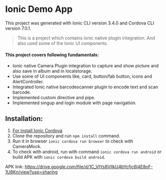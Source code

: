 # Ionic Demo App
This project was generated with Ionic CLI version 3.4.0 and Cordova CLI version 7.0.1.

> This is a project which contains ionic native plugin integration.
> And also used some of the Ionic UI components.

#### This project covers following fundamentals:
* Ionic native Camera Plugin integration to capture and show picture and also save in album and in localstorage.
* Use some of UI components like, card, button/fab button, icons and AlertController.
* Integrated Ionic native barcodescanner plugin to encode text and scan barcode.
* Implemented custom directive and pipe.
* Implemented singup and login module with page navigation. 

## Installation:
1. [For install Ionic Cordova](https://ionicframework.com/docs/intro/installation/)
2. Clone the repository and run `npm install` command.
3. Run it in browser `ionic cordova run browser` to check with CameraMock.
4. To check with android, run with command `ionic cordova run android` or build APK with `ionic cordova build android`.

APK link: https://drive.google.com/file/d/1C_VIYs8VIlkU4bYcfjc6l4E8oF-1U8Kn/view?usp=sharing